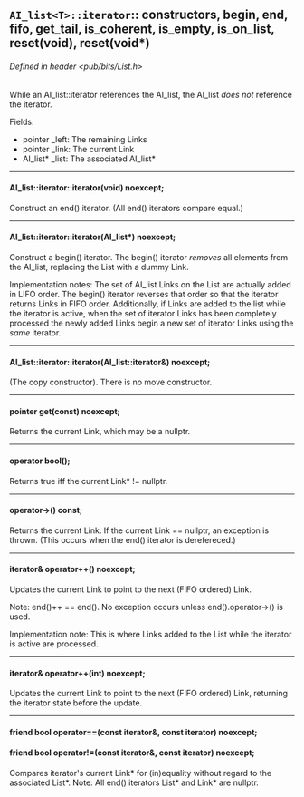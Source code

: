 <!-- -------------------------------------------------------------------------
//
//       Copyright (c) 2023 Frank Eskesen.
//
//       This file is free content, distributed under the MIT license.
//       (See accompanying file LICENSE.MIT or the original contained
//       within https://opensource.org/licenses/MIT)
//
//----------------------------------------------------------------------------
//
// Title-
//       ~/src/doc/cpp/pub_list-ai_iter.md
//
// Purpose-
//       List.h reference manual: AI_list iterator
//
// Last change date-
//       2023/07/28
//
-------------------------------------------------------------------------- -->
## `AI_list<T>::iterator`:: constructors, begin, end, fifo, get_tail, is_coherent, is_empty, is_on_list, reset(void), reset(void*)

###### Defined in header <pub/bits/List.h>

While an AI_list::iterator references the AI_list, the AI_list *does not*
reference the iterator.

Fields:
- pointer _left: The remaining Links
- pointer _link: The current Link
- AI_list* _list: The associated AI_list<T>*

---
#### AI_list::iterator::iterator(void) noexcept;
Construct an end() iterator.
(All end() iterators compare equal.)

---
#### AI_list::iterator::iterator(AI_list*) noexcept;
Construct a begin() iterator.
The begin() iterator *removes* all elements from the AI_list, replacing the
List with a dummy Link.

Implementation notes:
The set of AI_list Links on the List are actually added in LIFO order.
The begin() iterator reverses that order so that the iterator returns Links
in FIFO order.
Additionally, if Links are added to the list while the iterator is active,
when the set of iterator Links has been completely processed the newly added
Links begin a new set of iterator Links using the *same* iterator.

---
#### AI_list::iterator::iterator(AI_list::iterator&) noexcept;
(The copy constructor). There is no move constructor.

---
#### pointer get(const) noexcept;
Returns the current Link, which may be a nullptr.

---
#### operator bool();
Returns true iff the current Link* != nullptr.

---
#### operator->() const;
Returns the current Link.
If the current Link == nullptr, an exception is thrown.
(This occurs when the end() iterator is derefereced.)

---
#### iterator& operator++() noexcept;
Updates the current Link to point to the next (FIFO ordered) Link.

Note: end()++ == end().
No exception occurs unless end().operator->() is used.

Implementation note: This is where Links added to the List while the iterator
is active are processed.

---
#### iterator& operator++(int) noexcept;
Updates the current Link to point to the next (FIFO ordered) Link,
returning the iterator state before the update.

---
#### friend bool operator==(const iterator&, const iterator) noexcept;
#### friend bool operator!=(const iterator&, const iterator) noexcept;
Compares iterator's current Link* for (in)equality
without regard to the associated List*.
Note: All end() iterators List* and Link* are nullptr.
